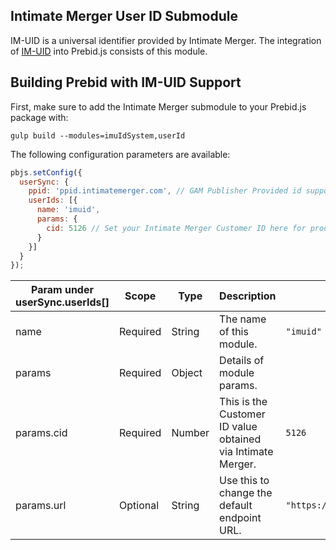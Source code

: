 ## Intimate Merger User ID Submodule

IM-UID is a universal identifier provided by Intimate Merger.
The integration of [IM-UID](https://intimatemerger.com/r/uid) into Prebid.js consists of this module.

## Building Prebid with IM-UID Support

First, make sure to add the Intimate Merger submodule to your Prebid.js package with:

```
gulp build --modules=imuIdSystem,userId
```

The following configuration parameters are available:

```javascript
pbjs.setConfig({
  userSync: {
    ppid: 'ppid.intimatemerger.com', // GAM Publisher Provided id support
    userIds: [{
      name: 'imuid',
      params: {
        cid: 5126 // Set your Intimate Merger Customer ID here for production
      }
    }]
  }
});
```

| Param under userSync.userIds[] | Scope | Type | Description | Example |
| --- | --- | --- | --- | --- |
| name | Required | String | The name of this module. | `"imuid"` |
| params | Required | Object | Details of module params. | |
| params.cid | Required | Number | This is the Customer ID value obtained via Intimate Merger. | `5126` |
| params.url | Optional | String | Use this to change the default endpoint URL. | `"https://example.com/some/api"` |
